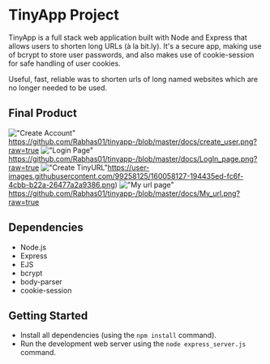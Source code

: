 # TinyApp Project

TinyApp is a full stack web application built with Node and Express that allows users to shorten long URLs (à la bit.ly).
It's a secure app, making use of bcrypt to store user passwords, and also makes use of cookie-session for safe handling of user cookies. 

Useful, fast, reliable was to shorten urls of long named websites which are no longer needed to be used.
## Final Product


!["Create Account"](#) https://github.com/Rabhas01/tinyapp-/blob/master/docs/create_user.png?raw=true
!["Login Page"](#) https://github.com/Rabhas01/tinyapp-/blob/master/docs/LogIn_page.png?raw=true
!["Create TinyURL"](#)https://user-images.githubusercontent.com/99258125/160058127-194435ed-fc6f-4cbb-b22a-26477a2a9386.png)
!["My url page"](#) https://github.com/Rabhas01/tinyapp-/blob/master/docs/My_url.png?raw=true


## Dependencies

- Node.js
- Express
- EJS
- bcrypt
- body-parser
- cookie-session


## Getting Started

- Install all dependencies (using the `npm install` command).
- Run the development web server using the `node express_server.js` command.
